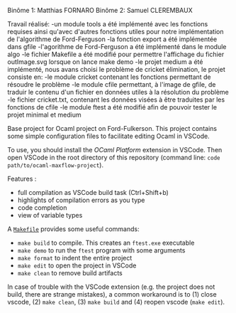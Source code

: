 Binôme 1: Matthias FORNARO
Binôme 2: Samuel CLEREMBAUX

Travail réalisé:
-un module tools a été implémenté avec les fonctions requises ainsi qu'avec d'autres fonctions utiles pour notre implémentation de l'algorithme de Ford-Ferguson
-la fonction export a été implémentée dans gfile
-l'agorithme de Ford-Ferguson a été implémenté dans le module algo
-le fichier Makefile a été modifié pour permettre l'affichage du fichier outImage.svg lorsque on lance make demo
-le projet medium a été implémenté, nous avans choisi le problème de cricket élimination, le projet consiste en:
    -le module cricket contenant les fonctions permettant de résoudre le problème
    -le module cfile permettant, à l'image de gfile, de traduir le contenu d'un fichier en données utiles à la résolution du problème
    -le fichier cricket.txt, contenant les données visées à être traduites par les fonctions de cfile
-le module ftest a été modifié afin de pouvoir tester le projet minimal et medium




Base project for Ocaml project on Ford-Fulkerson. This project contains some simple configuration files to facilitate editing Ocaml in VSCode.

To use, you should install the *OCaml Platform* extension in VSCode.
Then open VSCode in the root directory of this repository (command line: `code path/to/ocaml-maxflow-project`).

Features :
 - full compilation as VSCode build task (Ctrl+Shift+b)
 - highlights of compilation errors as you type
 - code completion
 - view of variable types


A [`Makefile`](Makefile) provides some useful commands:

 - `make build` to compile. This creates an `ftest.exe` executable
 - `make demo` to run the `ftest` program with some arguments
 - `make format` to indent the entire project
 - `make edit` to open the project in VSCode
 - `make clean` to remove build artifacts

In case of trouble with the VSCode extension (e.g. the project does not build, there are strange mistakes), a common workaround is to (1) close vscode, (2) `make clean`, (3) `make build` and (4) reopen vscode (`make edit`).

